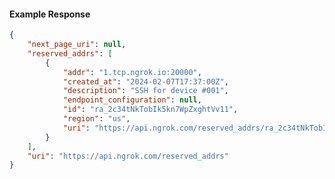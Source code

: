 <!-- Code generated for API Clients. DO NOT EDIT. -->

#### Example Response

```json
{
	"next_page_uri": null,
	"reserved_addrs": [
		{
			"addr": "1.tcp.ngrok.io:20000",
			"created_at": "2024-02-07T17:37:00Z",
			"description": "SSH for device #001",
			"endpoint_configuration": null,
			"id": "ra_2c34tNkTobIk5kn7WpZxghtVv11",
			"region": "us",
			"uri": "https://api.ngrok.com/reserved_addrs/ra_2c34tNkTobIk5kn7WpZxghtVv11"
		}
	],
	"uri": "https://api.ngrok.com/reserved_addrs"
}
```
